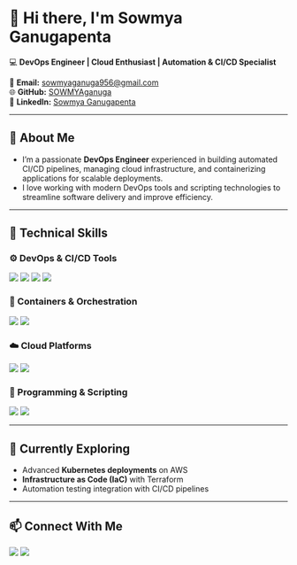 # 👋 Hi there, I'm **Sowmya Ganugapenta**

💻 **DevOps Engineer | Cloud Enthusiast | Automation & CI/CD Specialist**

📧 **Email:** [sowmyaganuga956@gmail.com](mailto:sowmyaganuga956@gmail.com)  
🌐 **GitHub:** [SOWMYAganuga](https://github.com/SOWMYAganuga)  
🔗 **LinkedIn:** [Sowmya Ganugapenta](https://www.linkedin.com/in/sowmya-ganugapenta-493b26159/)

---

## 🚀 About Me  
- I’m a passionate **DevOps Engineer** experienced in building automated CI/CD pipelines, managing cloud infrastructure, and containerizing applications for scalable deployments.  
- I love working with modern DevOps tools and scripting technologies to streamline software delivery and improve efficiency.  

---

## 🧠 Technical Skills  

### ⚙️ DevOps & CI/CD Tools
<p>
  <img src="https://img.shields.io/badge/-Jenkins-D24939?style=flat&logo=jenkins&logoColor=white" />
  <img src="https://img.shields.io/badge/-GitHub_Actions-2088FF?style=flat&logo=github-actions&logoColor=white" />
  <img src="https://img.shields.io/badge/-CI/CD-4285F4?style=flat&logo=google-cloud&logoColor=white" />
  <img src="https://img.shields.io/badge/-Maven-C71A36?style=flat&logo=apache-maven&logoColor=white" />
</p>

### 🐳 Containers & Orchestration
<p>
  <img src="https://img.shields.io/badge/-Docker-2496ED?style=flat&logo=docker&logoColor=white" />
  <img src="https://img.shields.io/badge/-Kubernetes-326CE5?style=flat&logo=kubernetes&logoColor=white" />
</p>

### ☁️ Cloud Platforms
<p>
  <img src="https://img.shields.io/badge/-AWS-232F3E?style=flat&logo=amazon-aws&logoColor=white" />
  <img src="https://img.shields.io/badge/-Linux-FCC624?style=flat&logo=linux&logoColor=black" />
</p>

### 🐍 Programming & Scripting
<p>
  <img src="https://img.shields.io/badge/-Python-3776AB?style=flat&logo=python&logoColor=white" />
  <img src="https://img.shields.io/badge/-Shell_Scripting-4EAA25?style=flat&logo=gnu-bash&logoColor=white" />
</p>

---

## 🌱 Currently Exploring  
- Advanced **Kubernetes deployments** on AWS  
- **Infrastructure as Code (IaC)** with Terraform  
- Automation testing integration with CI/CD pipelines  

---

## 📫 Connect With Me  
<p>
  <a href="mailto:sowmyaganuga956@gmail.com"><img src="https://img.shields.io/badge/Gmail-D14836?style=for-the-badge&logo=gmail&logoColor=white"/></a>
  <a href="https://github.com/SOWMYAganuga"><img src="https://img.shields.io/badge/GitHub-000000?style=for-the-badge&logo=github&logoColor=white"/></a>
</p>
